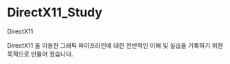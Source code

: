 # DirectX11_Study
 
DirectX11 

DirectX11 을 이용한 그래픽 파이프라인에 대한 전반적인 이해 및 
실습을 기록하기 위한 목적으로 만들어 졌습니다. 
